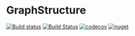 # GraphStructure

[![Build status](https://ci.appveyor.com/api/projects/status/md5t8akrmi7ajeat/branch/master?svg=true)](https://ci.appveyor.com/project/A1essandro/graphstructure/branch/master)
[![Build Status](https://travis-ci.org/A1essandro/GraphStructure.svg?branch=master)](https://travis-ci.org/A1essandro/GraphStructure)
[![codecov](https://codecov.io/gh/A1essandro/GraphStructure/branch/master/graph/badge.svg)](https://codecov.io/gh/A1essandro/GraphStructure)
[![nuget](https://img.shields.io/nuget/vpre/GraphStructure.svg)](https://www.nuget.org/packages/GraphStructure/)